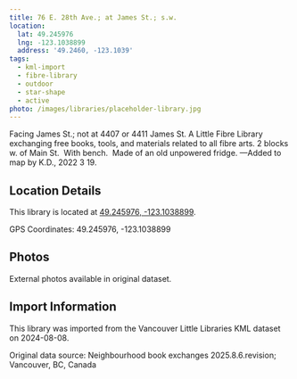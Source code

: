 ```yaml
---
title: 76 E. 28th Ave.; at James St.; s.w.
location:
  lat: 49.245976
  lng: -123.1038899
  address: '49.2460, -123.1039'
tags:
  - kml-import
  - fibre-library
  - outdoor
  - star-shape
  - active
photo: /images/libraries/placeholder-library.jpg
---
```

Facing James St.; not at 4407 or 4411 James St.
A Little Fibre Library exchanging free books, tools, and materials related to all fibre arts.
2 blocks w. of Main St.  
With bench.  Made of an old unpowered fridge.
—Added to map by K.D., 2022 3 19.

## Location Details

This library is located at [49.245976, -123.1038899](https://www.google.com/maps?q=49.245976,-123.1038899).

GPS Coordinates: 49.245976, -123.1038899

## Photos

External photos available in original dataset.

## Import Information

This library was imported from the Vancouver Little Libraries KML dataset on 2024-08-08.

Original data source: Neighbourhood book exchanges 2025.8.6.revision; Vancouver, BC, Canada
